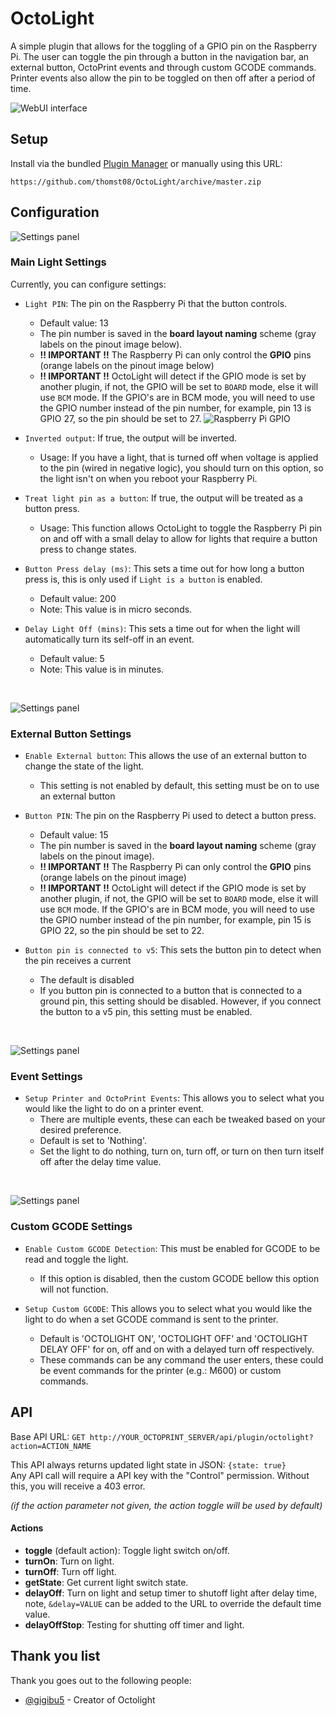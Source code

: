 # OctoLight
A simple plugin that allows for the toggling of a GPIO pin on the Raspberry Pi. The user can toggle the pin through a button in the navigation bar, an external button, OctoPrint events and through custom GCODE commands. Printer events also allow the pin to be toggled on then off after a period of time.

![WebUI interface](img/screenshoot.png)

## Setup
Install via the bundled [Plugin Manager](https://docs.octoprint.org/en/master/bundledplugins/pluginmanager.html)
or manually using this URL:

	https://github.com/thomst08/OctoLight/archive/master.zip

## Configuration
![Settings panel](img/settings_main.png)

### Main Light Settings
Currently, you can configure settings:
- `Light PIN`: The pin on the Raspberry Pi that the button controls.
	- Default value: 13
	- The pin number is saved in the **board layout naming** scheme (gray labels on the pinout image below).
	- **!! IMPORTANT !!** The Raspberry Pi can only control the **GPIO** pins (orange labels on the pinout image below)
	- **!! IMPORTANT !!** OctoLight will detect if the GPIO mode is set by another plugin, if not, the GPIO will be set to ``BOARD`` mode, else it will use ``BCM`` mode.  If the GPIO's are in BCM mode, you will need to use the GPIO number instead of the pin number, for example, pin 13 is GPIO 27, so the pin should be set to 27.
	![Raspberry Pi GPIO](img/rpi_gpio.png)

- `Inverted output`: If true, the output will be inverted.
	- Usage: If you have a light, that is turned off when voltage is applied to the pin (wired in negative logic), you should turn on this option, so the light isn't on when you reboot your Raspberry Pi.

- `Treat light pin as a button`: If true, the output will be treated as a button press.
	- Usage: This function allows OctoLight to toggle the Raspberry Pi pin on and off with a small delay to allow for lights that require a button press to change states.

- `Button Press delay (ms)`: This sets a time out for how long a button press is, this is only used if `Light is a button` is enabled.
	- Default value: 200
	- Note: This value is in micro seconds.

- `Delay Light Off (mins)`: This sets a time out for when the light will automatically turn its self-off in an event.
	- Default value: 5
	- Note: This value is in minutes.

<br />

![Settings panel](img/settings_button.png)

### External Button Settings

- `Enable External button`: This allows the use of an external button to change the state of the light.
	- This setting is not enabled by default, this setting must be on to use an external button

- `Button PIN`: The pin on the Raspberry Pi used to detect a button press.
	- Default value: 15
	- The pin number is saved in the **board layout naming** scheme (gray labels on the pinout image).
	- **!! IMPORTANT !!** The Raspberry Pi can only control the **GPIO** pins (orange labels on the pinout image)
	- **!! IMPORTANT !!** OctoLight will detect if the GPIO mode is set by another plugin, if not, the GPIO will be set to ``BOARD`` mode, else it will use ``BCM`` mode.  If the GPIO's are in BCM mode, you will need to use the GPIO number instead of the pin number, for example, pin 15 is GPIO 22, so the pin should be set to 22.

- `Button pin is connected to v5`: This sets the button pin to detect when the pin receives a current
	- The default is disabled
	- If you button pin is connected to a button that is connected to a ground pin, this setting should be disabled.  However, if you connect the button to a v5 pin, this setting must be enabled.

<br />

![Settings panel](img/settings_event.png)

### Event Settings

- `Setup Printer and OctoPrint Events`: This allows you to select what you would like the light to do on a printer event.
	- There are multiple events, these can each be tweaked based on your desired preference.
	- Default is set to 'Nothing'.
	- Set the light to do nothing, turn on, turn off, or turn on then turn itself off after the delay time value.

<br />

![Settings panel](img/settings_gcode.png)

### Custom GCODE Settings

- `Enable Custom GCODE Detection`: This must be enabled for GCODE to be read and toggle the light.
	- If this option is disabled, then the custom GCODE bellow this option will not function.

- `Setup Custom GCODE`: This allows you to select what you would like the light to do when a set GCODE command is sent to the printer.
	- Default is 'OCTOLIGHT ON', 'OCTOLIGHT OFF' and 'OCTOLIGHT DELAY OFF' for on, off and on with a delayed turn off respectively.
	- These commands can be any command the user enters, these could be event commands for the printer (e.g.: M600) or custom commands.


## API
Base API URL: `GET http://YOUR_OCTOPRINT_SERVER/api/plugin/octolight?action=ACTION_NAME`

This API always returns updated light state in JSON: `{state: true}` <br />
Any API call will require a API key with the "Control" permission.  Without this, you will receive a 403 error.

_(if the action parameter not given, the action toggle will be used by default)_
#### Actions
- **toggle** (default action): Toggle light switch on/off.
- **turnOn**: Turn on light.
- **turnOff**: Turn off light.
- **getState**: Get current light switch state.
- **delayOff**: Turn on light and setup timer to shutoff light after delay time, note, `&delay=VALUE` can be added to the URL to override the default time value.
- **delayOffStop**: Testing for shutting off timer and light.



## Thank you list
Thank you goes out to the following people:
- [@gigibu5]( https://github.com/gigibu5 ) - Creator of Octolight
